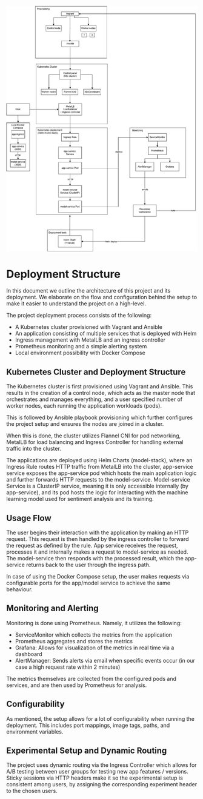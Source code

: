 ![Deployment Architecture Diagram](REMLA10_Diagram.png)

# Deployment Structure
In this document we outline the architecture of this project and its deployment. We elaborate on the flow and configuration behind the setup to make it easier to understand the project on a high-level.

The project deployment process consists of the following:
- A Kubernetes cluster provisioned with Vagrant and Ansible
- An application consisting of multiple services that is deployed with Helm
- Ingress management with MetalLB and an ingress controller
- Prometheus monitoring and a simple alerting system
- Local environment possibility with Docker Compose

## Kubernetes Cluster and Deployment Structure
The Kubernetes cluster is first provisioned using Vagrant and Ansible. This results in the creation of a control node, which acts as the master node that orchestrates and manages everything, and a user specified number of worker nodes, each running the application workloads (pods).

This is followed by Ansible playbook provisioning which further configures the project setup and ensures the nodes are joined in a cluster.

When this is done, the cluster utilizes Flannel CNI for pod networking, MetalLB for load balancing and Ingress Controller for handling external traffic into the cluster.

The applications are deployed using Helm Charts (model-stack), where an Ingress Rule routes HTTP traffic from MetalLB into the cluster, app-service service exposes the app-service pod which hosts the main application logic and further forwards HTTP requests to the model-service. Model-service Service is a ClusterIP service, meaning it is only accessible internally (by app-service), and its pod hosts the logic for interacting with the machine learning model used for sentiment analysis and its training.

## Usage Flow
The user begins their interaction with the application by making an HTTP request. This request is then handled by the ingress controller to forward the request as defined by the rule. App service receives the request, processes it and internally makes a request to model-service as needed. The model-service then responds with the processed result, which the app-service returns back to the user through the ingress path.

In case of using the Docker Compose setup, the user makes requests via configurable ports for the app/model service to achieve the same behaviour.

## Monitoring and Alerting
Monitoring is done using Prometheus. Namely, it utilizes the following:
- ServiceMonitor which collects the metrics from the application
- Prometheus aggregates and stores the metrics
- Grafana: Allows for visualization of the metrics in real time via a dashboard
- AlertManager: Sends alerts via email when specific events occur (in our case a high request rate within 2 minutes)

The metrics themselves are collected from the configured pods and services, and are then used by Prometheus for analysis.

## Configurability
As mentioned, the setup allows for a lot of configurability when running the deployment. This includes port mappings, image tags, paths, and environment variables.

## Experimental Setup and Dynamic Routing
The project uses dynamic routing via the Ingress Controller which allows for A/B testing between user groups for testing new app features / versions. Sticky sessions via HTTP headers make it so the experimental setup is consistent among users, by assigning the corresponding experiment header to the chosen users.